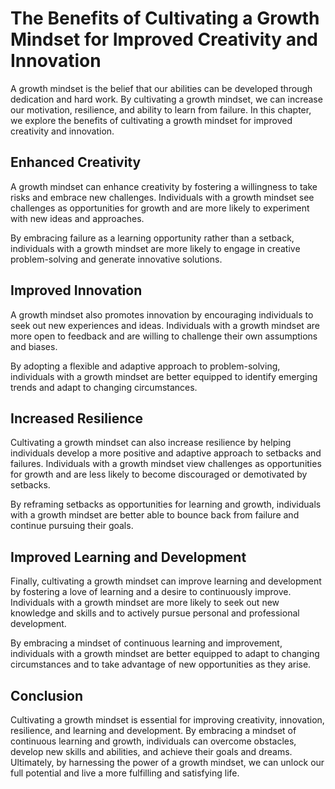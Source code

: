 The Benefits of Cultivating a Growth Mindset for Improved Creativity and Innovation
============================================================================================================================

A growth mindset is the belief that our abilities can be developed through dedication and hard work. By cultivating a growth mindset, we can increase our motivation, resilience, and ability to learn from failure. In this chapter, we explore the benefits of cultivating a growth mindset for improved creativity and innovation.

Enhanced Creativity
-------------------

A growth mindset can enhance creativity by fostering a willingness to take risks and embrace new challenges. Individuals with a growth mindset see challenges as opportunities for growth and are more likely to experiment with new ideas and approaches.

By embracing failure as a learning opportunity rather than a setback, individuals with a growth mindset are more likely to engage in creative problem-solving and generate innovative solutions.

Improved Innovation
-------------------

A growth mindset also promotes innovation by encouraging individuals to seek out new experiences and ideas. Individuals with a growth mindset are more open to feedback and are willing to challenge their own assumptions and biases.

By adopting a flexible and adaptive approach to problem-solving, individuals with a growth mindset are better equipped to identify emerging trends and adapt to changing circumstances.

Increased Resilience
--------------------

Cultivating a growth mindset can also increase resilience by helping individuals develop a more positive and adaptive approach to setbacks and failures. Individuals with a growth mindset view challenges as opportunities for growth and are less likely to become discouraged or demotivated by setbacks.

By reframing setbacks as opportunities for learning and growth, individuals with a growth mindset are better able to bounce back from failure and continue pursuing their goals.

Improved Learning and Development
---------------------------------

Finally, cultivating a growth mindset can improve learning and development by fostering a love of learning and a desire to continuously improve. Individuals with a growth mindset are more likely to seek out new knowledge and skills and to actively pursue personal and professional development.

By embracing a mindset of continuous learning and improvement, individuals with a growth mindset are better equipped to adapt to changing circumstances and to take advantage of new opportunities as they arise.

Conclusion
----------

Cultivating a growth mindset is essential for improving creativity, innovation, resilience, and learning and development. By embracing a mindset of continuous learning and growth, individuals can overcome obstacles, develop new skills and abilities, and achieve their goals and dreams. Ultimately, by harnessing the power of a growth mindset, we can unlock our full potential and live a more fulfilling and satisfying life.
